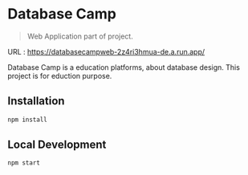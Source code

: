 # Database Camp
> Web Application part of project.

URL : https://databasecampweb-2z4ri3hmua-de.a.run.app/

Database Camp is a education platforms, about database design. This project is for eduction purpose.
## Installation

```sh
npm install
```
## Local Development
```sh
npm start
```

